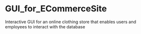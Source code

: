 # GUI_for_ECommerceSite
Interactive GUI for an online clothing store that enables users and employees to interact with the database
